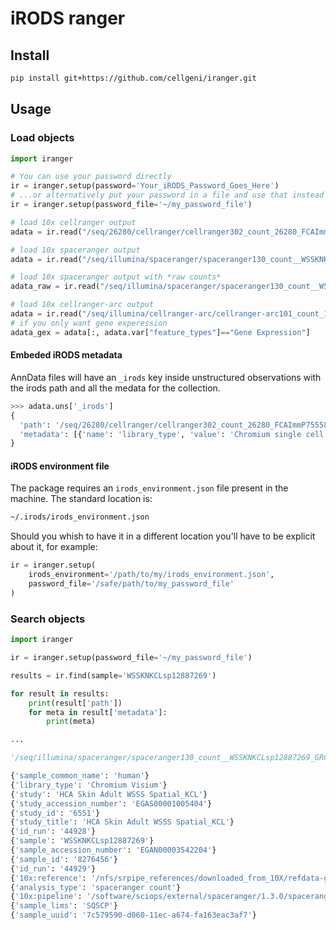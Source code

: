 # iRODS ranger

## Install
```bash
pip install git+https://github.com/cellgeni/iranger.git
```

## Usage

### Load objects

```python
import iranger

# You can use your password directly
ir = iranger.setup(password='Your_iRODS_Password_Goes_Here')
# ...or alternatively put your password in a file and use that instead
ir = iranger.setup(password_file='~/my_password_file')

# load 10x cellranger output
adata = ir.read("/seq/26280/cellranger/cellranger302_count_26280_FCAImmP7555847_GRCh38-1_2_0")

# load 10x spaceranger output
adata = ir.read("/seq/illumina/spaceranger/spaceranger130_count__WSSKNKCLsp12887269_GRCh38-2020-A")

# load 10x spaceranger output with *raw counts*
adata_raw = ir.read("/seq/illumina/spaceranger/spaceranger130_count__WSSKNKCLsp12887269_GRCh38-2020-A", count_file="raw_feature_bc_matrix.h5")

# load 10x cellranger-arc output
adata = ir.read("/seq/illumina/cellranger-arc/cellranger-arc101_count_1408ea687d742c7b571c62c7f441d372")
# if you only want gene experession
adata_gex = adata[:, adata.var["feature_types"]=="Gene Expression"]
```

#### Embeded iRODS metadata

AnnData files will have an `_irods` key inside unstructured observations with the irods path and all the medata for the collection.

```python
>>> adata.uns['_irods']
{
  'path': '/seq/26280/cellranger/cellranger302_count_26280_FCAImmP7555847_GRCh38-1_2_0',
  'metadata': [{'name': 'library_type', 'value': 'Chromium single cell'}, {'name': 'study', 'value': 'FCA_ImmunoP'}, {'name': 'study_accession_number', 'value': 'EGAS00001002715'}, {'name': 'study_id', 'value': '5061'}, {'name': 'study_title', 'value': 'FCA_ImmunoP'}, {'name': 'id_run', 'value': '26280'}, {'name': 'sample', 'value': 'FCAImmP7555847'}, {'name': 'sample_id', 'value': '3775200'}, {'name': 'analysis_type', 'value': 'cellranger count'}, {'name': '10x:reference', 'value': '/nfs/srpipe_references/downloaded_from_10X/refdata-cellranger-GRCh38-1.2.0'}, {'name': '10x:pipeline', 'value': '/software/sciops/external/cellranger/3.0.2/cellranger'}, {'name': 'sample_lims', 'value': 'SQSCP'}, {'name': 'sample_uuid', 'value': '8b7789d6-7abf-11e8-8cef-68b599768938'}]
}
```

#### iRODS environment file

The package requires an `irods_environment.json` file present in the machine. The standard location is:
```bash
~/.irods/irods_environment.json
```

Should you whish to have it in a different location you'll have to be explicit about it, for example:

```python
ir = iranger.setup(
    irods_environment='/path/to/my/irods_environment.json',
    password_file='/safe/path/to/my_password_file'
)
```

### Search objects

```python
import iranger

ir = iranger.setup(password_file='~/my_password_file')

results = ir.find(sample='WSSKNKCLsp12887269')

for result in results:
    print(result['path'])
    for meta in result['metadata']:
        print(meta)

...

'/seq/illumina/spaceranger/spaceranger130_count__WSSKNKCLsp12887269_GRCh38-2020-A'

{'sample_common_name': 'human'}
{'library_type': 'Chromium Visium'}
{'study': 'HCA Skin Adult WSSS Spatial_KCL'}
{'study_accession_number': 'EGAS00001005404'}
{'study_id': '6551'}
{'study_title': 'HCA Skin Adult WSSS Spatial_KCL'}
{'id_run': '44928'}
{'sample': 'WSSKNKCLsp12887269'}
{'sample_accession_number': 'EGAN00003542204'}
{'sample_id': '8276456'}
{'id_run': '44929'}
{'10x:reference': '/nfs/srpipe_references/downloaded_from_10X/refdata-gex-GRCh38-2020-A'}
{'analysis_type': 'spaceranger count'}
{'10x:pipeline': '/software/sciops/external/spaceranger/1.3.0/spaceranger'}
{'sample_lims': 'SQSCP'}
{'sample_uuid': '7c579590-d060-11ec-a674-fa163eac3af7'}
```

